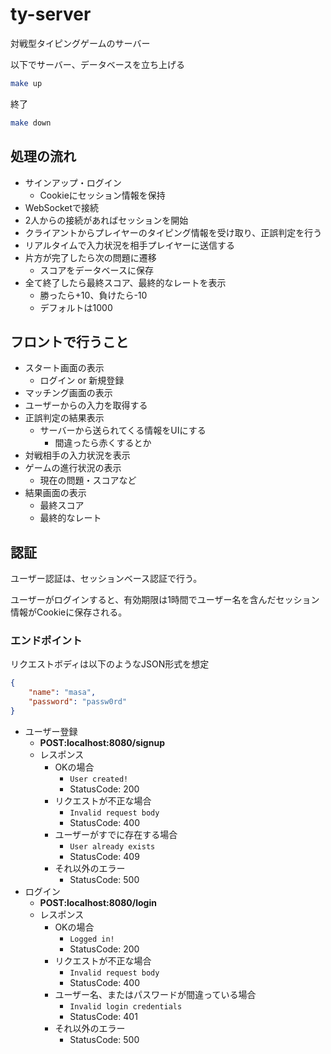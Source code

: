 # ty-server

対戦型タイピングゲームのサーバー

以下でサーバー、データベースを立ち上げる
```bash
make up
```
終了
```bash
make down
```
## 処理の流れ
- サインアップ・ログイン
    - Cookieにセッション情報を保持
- WebSocketで接続
- 2人からの接続があればセッションを開始
- クライアントからプレイヤーのタイピング情報を受け取り、正誤判定を行う
- リアルタイムで入力状況を相手プレイヤーに送信する
- 片方が完了したら次の問題に遷移
    - スコアをデータベースに保存
- 全て終了したら最終スコア、最終的なレートを表示
    - 勝ったら+10、負けたら-10
    - デフォルトは1000

## フロントで行うこと
- スタート画面の表示
    - ログイン or 新規登録
- マッチング画面の表示
- ユーザーからの入力を取得する
- 正誤判定の結果表示
    - サーバーから送られてくる情報をUIにする
         - 間違ったら赤くするとか
- 対戦相手の入力状況を表示
- ゲームの進行状況の表示
    - 現在の問題・スコアなど
- 結果画面の表示
    - 最終スコア
    - 最終的なレート


## 認証
ユーザー認証は、セッションベース認証で行う。

ユーザーがログインすると、有効期限は1時間でユーザー名を含んだセッション情報がCookieに保存される。
### エンドポイント
リクエストボディは以下のようなJSON形式を想定
```json
{
    "name": "masa",
    "password": "passw0rd"
}
```
- ユーザー登録
    - **POST:localhost:8080/signup**
    - レスポンス
        - OKの場合
            - `User created!`
            - StatusCode: 200
        - リクエストが不正な場合
            - `Invalid request body`
            - StatusCode: 400
        - ユーザーがすでに存在する場合
            - `User already exists`
            - StatusCode: 409
        - それ以外のエラー
            - StatusCode: 500
- ログイン
    - **POST:localhost:8080/login**
    - レスポンス
        - OKの場合
            - `Logged in!`
            - StatusCode: 200
        - リクエストが不正な場合
            - `Invalid request body`
            - StatusCode: 400
        - ユーザー名、またはパスワードが間違っている場合
            - `Invalid login credentials`
            - StatusCode: 401
        - それ以外のエラー
            - StatusCode: 500

